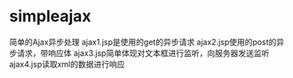 # simpleajax
简单的Ajax异步处理
ajax1.jsp是使用的get的异步请求
ajax2.jsp使用的post的异步请求，带响应体
ajax3.jsp简单体现对文本框进行监听，向服务器发送监听
ajax4.jsp读取xml的数据进行响应

